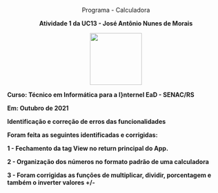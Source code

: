 <html>
<p align="center">Programa -  Calculadora</p>

<p align="center"><strong>Atividade 1 da UC13<strong> - José Antônio Nunes de Morais</p>

  <p align="center">
<img src="https://datasupriweb.vteximg.com.br/arquivos/ids/168859-1000-1000/Calculadora-Mesa-12-Digitos-C214-Cis-SolarBateria.jpg?v=636211321155770000" width="120" />
  </p>

<p>Curso: Técnico em Informática para a I}nternel EaD - SENAC/RS</p>
<p>Em: Outubro de 2021</p>

<p>Identificação e correção de erros das funcionalidades</p>

<p>Foram feita as seguintes identificadas e corrigidas:</p>
<p>1 - Fechamento da tag View no return principal do App.</p>
<p>2 - Organização dos números no formato padrão de uma calculadora</p>
<p>3 - Foram corrigidas as funções de multiplicar, dividir, porcentagem e também o inverter valores +/-</p>
</html>
